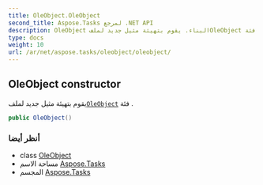 ```yaml
---
title: OleObject.OleObject
second_title: Aspose.Tasks لمرجع .NET API
description: OleObject البناء. يقوم بتهيئة مثيل جديد لملفOleObject فئة .
type: docs
weight: 10
url: /ar/net/aspose.tasks/oleobject/oleobject/
---
```

## OleObject constructor

يقوم بتهيئة مثيل جديد لملف[`OleObject`](../) فئة .

```csharp
public OleObject()
```

### أنظر أيضا

* class [OleObject](../)
* مساحة الاسم [Aspose.Tasks](../../oleobject/)
* المجسم [Aspose.Tasks](../../../)


